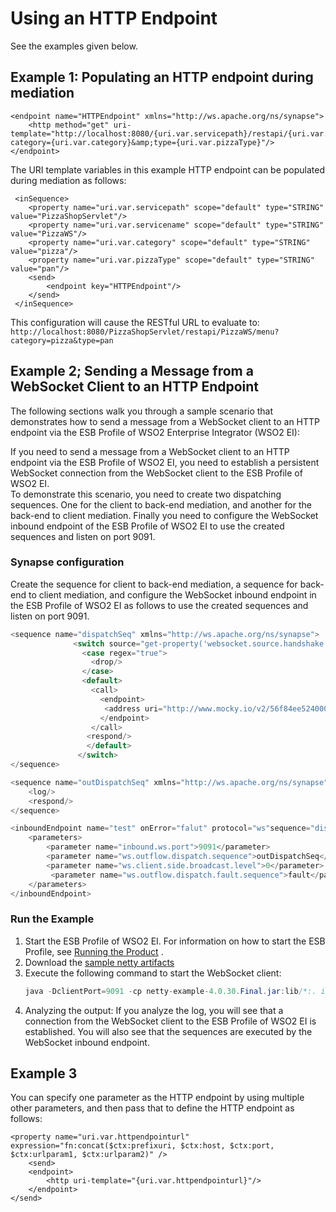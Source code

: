 # Using an HTTP Endpoint

See the examples given below.

## Example 1: Populating an HTTP endpoint during mediation

```
<endpoint name="HTTPEndpoint" xmlns="http://ws.apache.org/ns/synapse">
    <http method="get" uri-template="http://localhost:8080/{uri.var.servicepath}/restapi/{uri.var.servicename}/menu?category={uri.var.category}&amp;type={uri.var.pizzaType}"/>
</endpoint>
```

The URI template variables in this example HTTP endpoint can be populated during mediation as follows:

```
 <inSequence>
    <property name="uri.var.servicepath" scope="default" type="STRING" value="PizzaShopServlet"/>
    <property name="uri.var.servicename" scope="default" type="STRING" value="PizzaWS"/>
    <property name="uri.var.category" scope="default" type="STRING" value="pizza"/>
    <property name="uri.var.pizzaType" scope="default" type="STRING" value="pan"/>
    <send>
        <endpoint key="HTTPEndpoint"/>
    </send>
 </inSequence>
```

This configuration will cause the RESTful URL to evaluate to: `http://localhost:8080/PizzaShopServlet/restapi/PizzaWS/menu?category=pizza&type=pan`


## Example 2; Sending a Message from a WebSocket Client to an HTTP Endpoint

The following sections walk you through a sample scenario that
demonstrates how to send a message from a WebSocket client to an HTTP
endpoint via the ESB Profile of WSO2 Enterprise Integrator (WSO2 EI):

If you need to send a message from a WebSocket client to an HTTP
endpoint via the ESB Profile of WSO2 EI, you need to establish a
persistent WebSocket connection from the WebSocket client to the ESB
Profile of WSO2 EI.  
To demonstrate this scenario, you need to create two dispatching
sequences. One for the client to back-end mediation, and another for the
back-end to client mediation. Finally you need to configure the
WebSocket inbound endpoint of the ESB Profile of WSO2 EI to use the
created sequences and listen on port 9091. 

### Synapse configuration

Create the sequence for client to back-end mediation, a sequence for back-end to client mediation, and configure the WebSocket inbound endpoint in the ESB Profile of WSO2 EI as follows to use the created sequences and listen on port 9091.

``` java tab='Sequence (Backend Mediation)'
<sequence name="dispatchSeq" xmlns="http://ws.apache.org/ns/synapse">
              <switch source="get-property('websocket.source.handshake.present')">
                <case regex="true">
                  <drop/>
                </case>
                <default>
                  <call>
                    <endpoint>
                     <address uri="http://www.mocky.io/v2/56f84ee5240000d1127866c8"/>
                    </endpoint>
                  </call>
                 <respond/>
                 </default>
               </switch>
</sequence>
```

``` java tab='Sequence (Backend to Client Mediation)'
<sequence name="outDispatchSeq" xmlns="http://ws.apache.org/ns/synapse">
    <log/>
    <respond/>
</sequence>
```

``` java tab='Inbound Endpoint (Websocket)'
<inboundEndpoint name="test" onError="falut" protocol="ws"sequence="dispatchSeq" suspend="false" xmlns="http://ws.apache.org/ns/synapse">
    <parameters>
        <parameter name="inbound.ws.port">9091</parameter>
        <parameter name="ws.outflow.dispatch.sequence">outDispatchSeq</parameter>
        <parameter name="ws.client.side.broadcast.level">0</parameter>
         <parameter name="ws.outflow.dispatch.fault.sequence">fault</parameter>
    </parameters>
</inboundEndpoint>
```

### Run the Example

1. Start the ESB Profile of WSO2 EI. For information on how to start the ESB Profile, see [Running the Product](https://docs.wso2.com/display/EI650/Running+the+Product) .
2.  Download the [sample netty artifacts](https://github.com/wso2-docs/ESB/blob/master/ESB-Artifacts/Netty_artifacts_for_WebSocket_samples/netty-example-4.0.30.Final.jar)
3.  Execute the following command to start the WebSocket client:
    ``` java
    java -DclientPort=9091 -cp netty-example-4.0.30.Final.jar:lib/*:. io.netty.example.http.websocketx.client.WebSocketClient
    ```
4.  Analyzing the output: If you analyze the log, you will see that a connection from the WebSocket client to the ESB Profile of WSO2 EI is established. You will also see that the sequences are executed by the WebSocket inbound endpoint.

## Example 3

You can specify one parameter as the HTTP endpoint by
using multiple other parameters, and then pass that to define the HTTP
endpoint as follows:

```
<property name="uri.var.httpendpointurl" expression="fn:concat($ctx:prefixuri, $ctx:host, $ctx:port, $ctx:urlparam1, $ctx:urlparam2)" />
    <send>
    <endpoint>
        <http uri-template="{uri.var.httpendpointurl}"/>
    </endpoint>
</send>
```
